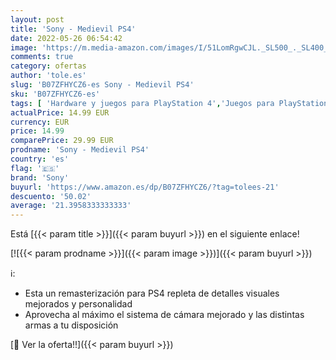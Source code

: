 ```yaml
---
layout: post
title: 'Sony - Medievil PS4'
date: 2022-05-26 06:54:42
image: 'https://m.media-amazon.com/images/I/51LomRgwCJL._SL500_._SL400_.jpg'
comments: true
category: ofertas
author: 'tole.es'
slug: 'B07ZFHYCZ6-es Sony - Medievil PS4'
sku: 'B07ZFHYCZ6-es'
tags: [ 'Hardware y juegos para PlayStation 4','Juegos para PlayStation 4','Videojuegos','ps4','sony','🇪🇸', ]
actualPrice: 14.99 EUR
currency: EUR
price: 14.99
comparePrice: 29.99 EUR
prodname: 'Sony - Medievil PS4'
country: 'es'
flag: '🇪🇸'
brand: 'Sony'
buyurl: 'https://www.amazon.es/dp/B07ZFHYCZ6/?tag=tolees-21'
descuento: '50.02'
average: '21.3958333333333'
---
```


Está [{{< param title >}}]({{< param buyurl >}}) en el siguiente enlace!

[![{{< param prodname >}}]({{< param image >}})]({{< param buyurl >}})

ℹ️:

- Esta un remasterización para PS4 repleta de detalles visuales mejorados y personalidad
- Aprovecha al máximo el sistema de cámara mejorado y las distintas armas a tu disposición

[🛒 Ver la oferta!!]({{< param buyurl >}})
